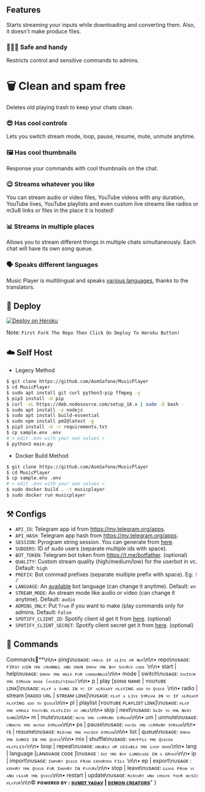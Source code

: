 

## <a name="🏮 ғᴇᴀᴛᴜʀᴇs 🏮"></a>Features
Starts streaming your inputs while downloading and converting them. Also, it
doesn't make produce files.

### 👮🏻‍♀️ Safe and handy

Restricts control and sensitive commands to admins.

# 🗑 Clean and spam free

Deletes old playing trash to keep your chats clean.

### 😎 Has cool controls

Lets you switch stream mode, loop, pause, resume, mute, unmute anytime.

### 🖼 Has cool thumbnails

Response your commands with cool thumbnails on the chat.

### 😉 Streams whatever you like

You can stream audio or video files, YouTube videos with any duration,
YouTube lives, YouTube playlists and even custom live streams like radios or m3u8 links or files in
the place it is hosted!

### 📊 Streams in multiple places

Allows you to stream different things in multiple chats simultaneously. Each
chat will have its own song queue.

### 🗣 Speaks different languages

Music Player is multilingual and speaks [various languages](#languages),
thanks to the translators.

## 🚀 <a name="deploy"></a>Deploy

[![Deploy on Heroku](https://www.herokucdn.com/deploy/button.svg)](https://deploy.safone.tech)

Note: `First Fork The Repo Then Click On Deploy To Heroku Button!`


## ☁️ <a name="self_host"></a>Self Host

- Legecy Method
```bash
$ git clone https://github.com/AsmSafone/MusicPlayer
$ cd MusicPlayer
$ sudo apt install git curl python3-pip ffmpeg -y
$ pip3 install -U pip
$ curl -sL https://deb.nodesource.com/setup_16.x | sudo -E bash -
$ sudo apt install -y nodejs
$ sudo apt install build-essential
$ sudo npm install pm2@latest -g
$ pip3 install -U -r requirements.txt
$ cp sample.env .env
# < edit .env with your own values >
$ python3 main.py
```

- Docker Build Method
```bash
$ git clone https://github.com/AsmSafone/MusicPlayer
$ cd MusicPlayer
$ cp sample.env .env
# < edit .env with your own values >
$ sudo docker build . -t musicplayer
$ sudo docker run musicplayer
```

## ⚒ <a name="configs"></a>Configs

- `API_ID`: Telegram app id from https://my.telegram.org/apps.
- `API_HASH`: Telegram app hash from https://my.telegram.org/apps.
- `SESSION`: Pyrogram string session. You can generate from [here](https://replit.com/@AsmSafone/genStr).
- `SUDOERS`: ID of sudo users (separate multiple ids with space).
- `BOT_TOKEN`: Telegram bot token from https://t.me/botfather. (optional)
- `QUALITY`: Custom stream quality (high/medium/low) for the userbot in vc. Default: `high`
- `PREFIX`: Bot commad prefixes (separate multiple prefix with space). Eg: `! /`
- `LANGUAGE`: An [available](#languages) bot language (can change it anytime). Default: `en`
- `STREAM_MODE`: An stream mode like audio or video (can change it anytime). Default: `audio`
- `ADMINS_ONLY`: Put `True` if you want to make /play commands only for admins. Default: `False`
- `SPOTIFY_CLIENT_ID`: Spotify client id get it from [here](https://developer.spotify.com/dashboard/applications). (optional)
- `SPOTIFY_CLIENT_SECRET`: Spotify client secret get it from [here](https://developer.spotify.com/dashboard/applications). (optional)


## 📄 <a name="commands"></a>Commands

Commands🔸**\n\n• <prefix>ping\nᴜsᴀɢᴇ: `ᴄʜᴇᴄᴋ ɪғ ᴀʟɪᴠᴇ ᴏʀ ɴᴏᴛ`\n\n• <prefix>repo\nᴜsᴀɢᴇ: `ғɪʀsᴛ ᴊᴏɪɴ ᴛʜᴇ ᴄʜᴀɴɴᴇʟ ᴀɴᴅ ᴛʜᴇɴ sʜᴏᴡ ᴛʜᴇ ʙᴏᴛ sᴏᴜʀᴄᴇ ᴄᴏᴅᴇ `\n\n• <prefix>start | <prefix>help\nᴜsᴀɢᴇ: `sʜᴏᴡ ᴛʜᴇ ʜᴇʟᴘ ғᴏʀ ᴄᴏᴍᴍᴀɴᴅᴀs`\n\n• <prefix>mode | <prefix>switch\nᴜsᴀɢᴇ: `sᴡɪᴛᴄʜ ᴛʜᴇ sᴛʀᴇᴀᴍ ᴍᴏᴅᴇ (ᴀᴜᴅɪᴏ/ᴠɪᴅᴇᴏ)`\n\n• <prefix>p | <prefix>play [sᴏɴɢ ɴᴀᴍᴇ | ʏᴏᴜᴛᴜʙᴇ ʟɪɴᴋ]\nᴜsᴀɢᴇ: `ᴘʟᴀʏ ᴀ sᴏɴɢ ɪɴ ᴠᴄ ɪғ ᴀʟʀᴇᴀᴅʏ ᴘʟᴀʏɪɴɢ ᴀᴅᴅ ᴛᴏ ǫᴜᴇᴜᴇ `\n\n• <prefix>radio | <prefix>stream [ʀᴀᴅɪᴏ ᴜʀʟ | sᴛʀᴇᴀᴍ ʟɪɴᴋ]\nᴜsᴀɢᴇ: `ᴘʟᴀʏ ᴀ ʟɪᴠᴇ sᴛʀᴇᴀᴍ ɪɴ ᴠᴄ ɪғ ᴀʟʀᴇᴀᴅʏ ᴘʟᴀʏɪɴɢ ᴀᴅᴅ ᴛᴏ ǫᴜᴇᴜᴇ`\n\n• <prefix>pl | <prefix>playlist [ʏᴏᴜᴛᴜʙᴇ ᴘʟᴀʏʟɪsᴛ ʟɪɴᴋ]\nᴜsᴀɢᴇ: `ᴘʟᴀʏ ᴛʜᴇ ᴡʜᴏʟᴇ ʏᴏᴜᴛᴜʙᴇ ᴘʟᴀʏʟɪsᴛ ᴀᴛ ᴏɴᴄᴇ`\n\n• <prefix>skip | <prefix>next\nᴜsᴀɢᴇ: `sᴋɪᴘ ᴛᴏ ᴛʜᴇ ɴᴇxᴛ sᴏɴɢ`\n\n• <prefix>m | <prefix>mute\nᴜsᴀɢᴇ: `ᴍᴜᴛᴇ ᴛʜᴇ ᴄᴜʀʀᴇɴᴛ sᴛʀᴇᴀᴍ`\n\n• <prefix>um | <prefix>unmute\nᴜsᴀɢᴇ: `ᴜɴᴍᴜᴛᴇ ᴛʜᴇ ᴍᴜᴛᴇᴅ sᴛʀᴇᴀᴍ`\n\n• <prefix>ps | <prefix>pause\nᴜsᴀɢᴇ: `ᴘᴀᴜsᴇ ᴛʜᴇ ᴄᴜʀʀᴇɴᴛ sᴛʀᴇᴀᴍ`\n\n• <prefix>rs | <prefix>resume\nᴜsᴀɢᴇ: `ʀᴇsᴜᴍᴇ ᴛʜᴇ ᴘᴀᴜsᴇᴅ sᴛʀᴇᴀᴍ`\n\n• <prefix>list | <prefix>queue\nᴜsᴀɢᴇ: `sʜᴏᴡ ᴛʜᴇ sᴏɴɢs ɪɴ ᴛʜᴇ ǫᴜᴇᴜᴇ`\n\n• <prefix>mix | <prefix>shuffle\nᴜsᴀɢᴇ: `sʜᴜғғʟᴇ ᴛʜᴇ ǫᴜᴇᴜᴇᴅ ᴘʟᴀʏʟɪsᴛ`\n\n• <prefix>loop | <prefix>repeat\nᴜsᴀɢᴇ: `ᴇɴᴀʙʟᴇ ᴏʀ ᴅɪsᴀʙʟᴇ ᴛʜᴇ ʟᴏᴏᴘ ᴍᴏᴅᴇ`\n\n• <prefix>lang | language [ʟᴀɴɢᴜᴀɢᴇ ᴄᴏᴅᴇ ]\nᴜsᴀɢᴇ : `sᴇᴛ ᴛʜᴇ ʙᴏᴛ ʟᴀɴɢᴜᴀɢᴇ ɪɴ ᴀ ɢʀᴏᴜᴘ`\n\n• <prefix>ip | <prefix>import\nᴜsᴀɢᴇ: `ɪᴍᴘᴏʀᴛ ǫᴜᴇᴜᴇ ғʀᴏᴍ ᴇxᴘᴏʀᴛᴇᴅ ғɪʟᴇ `\n\n• <prefix>ep | <prefix>export\nᴜsᴀɢᴇ : `ᴇxᴘᴏʀᴛ ᴛʜᴇ ǫᴜᴇᴜᴇ ғᴏʀ ɪᴍᴘᴏʀᴛ ɪɴ ғᴜᴛᴜʀᴇ`\n\n• <prefix>stop | <prefix>leave\nᴜsᴀɢᴇ: `ʟᴇᴀᴠᴇ ғʀᴏᴍ ᴠᴄ ᴀɴᴅ ᴄʟᴇᴀʀ ᴛʜᴇ ǫᴜᴇᴜᴇ`\n\n• <prefix>restart | <prefix>update\nᴜsᴀɢᴇ: `ʀᴇsᴛᴀʀᴛ ᴀɴᴅ ᴜᴘᴅᴀᴛᴇ ʏᴏᴜʀ ᴍᴜsɪᴄ ᴘʟᴀʏᴇʀ`\n\n© **ᴘᴏᴡᴇʀᴇᴅ ʙʏ : [sᴜᴍɪᴛ ʏᴀᴅᴀᴠ](https://t.me/Simple_Mundaa) | [ᴅᴇᴍᴏɴ ᴄʀᴇᴀᴛᴏʀs](https://t.me/Demon_Creators)**"
}
 
